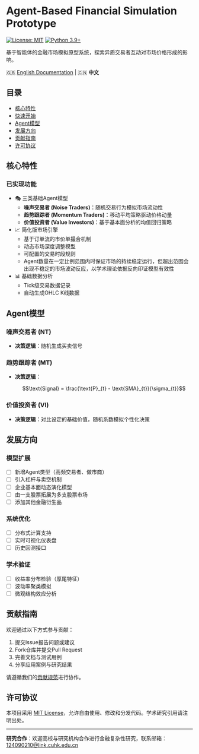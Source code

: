 # Agent-Based Financial Simulation Prototype

[![License: MIT](https://img.shields.io/badge/License-MIT-yellow.svg)](https://opensource.org/licenses/MIT) 
[![Python 3.9+](https://img.shields.io/badge/Python-3.9%2B-blue.svg)](https://www.python.org/)

基于智能体的金融市场模拟原型系统，探索异质交易者互动对市场价格形成的影响。

🇬🇧 [English Documentation](README.md) | 🇨🇳 **中文**

## 目录
- [核心特性](#核心特性)
- [快速开始](#快速开始)
- [Agent模型](#agent模型)
- [发展方向](#发展方向)
- [贡献指南](#贡献指南)
- [许可协议](#许可协议)

## 核心特性

### 已实现功能
- 🎭 三类基础Agent模型
  - **噪声交易者 (Noise Traders)**：随机交易行为模拟市场流动性
  - **趋势跟踪者 (Momentum Traders)**：移动平均策略驱动价格动量
  - **价值投资者 (Value Investors)**：基于基本面分析的均值回归策略
- 📈 简化版市场引擎
  - 基于订单流的市价单撮合机制
  - 动态市场深度调整模型
  - 可配置的交易时段规则
  - Agent数量在一定比例范围内时保证市场的持续稳定运行，但超出范围会出现不稳定的市场波动反应，以学术理论依据反向印证模型有效性
- 📊 基础数据分析
  - Tick级交易数据记录
  - 自动生成OHLC K线数据

## Agent模型

### 噪声交易者 (NT)
- **决策逻辑**：随机生成买卖信号

### 趋势跟踪者 (MT)
- **决策逻辑**：
  ```math
  \text{Signal} = \frac{\text{P}_{t} - \text{SMA}_{t}}{\sigma_{t}}
  ```

### 价值投资者 (VI)
- **决策逻辑**：对比设定的基础价值，随机系数模拟个性化决策

## 发展方向

### 模型扩展
- [ ] 新增Agent类型（高频交易者、做市商）
- [ ] 引入杠杆与卖空机制
- [ ] 企业基本面动态演化模型
- [ ] 由一支股票拓展为多支股票市场
- [ ] 添加其他金融衍生品

### 系统优化
- [ ] 分布式计算支持
- [ ] 实时可视化仪表盘
- [ ] 历史回测接口

### 学术验证
- [ ] 收益率分布检验（厚尾特征）
- [ ] 波动率聚类模拟
- [ ] 微观结构效应分析

## 贡献指南

欢迎通过以下方式参与贡献：
1. 提交Issue报告问题或建议
2. Fork仓库并提交Pull Request
3. 完善文档与测试用例
4. 分享应用案例与研究结果

请遵循我们的[贡献规范](CONTRIBUTING.md)进行协作。

## 许可协议

本项目采用 [MIT License](LICENSE)，允许自由使用、修改和分发代码。学术研究引用请注明出处。

---
**研究合作**：欢迎高校与研究机构合作进行金融复杂性研究，联系邮箱：124090210@link.cuhk.edu.cn